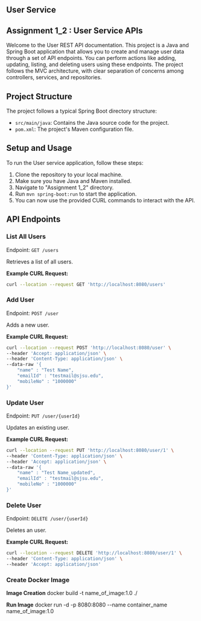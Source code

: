 ## User Service
## Assignment 1_2 : User Service APIs
Welcome to the User REST API documentation. This project is a Java and Spring Boot application that allows you to create and manage user data through a set of API endpoints. You can perform actions like adding, updating, listing, and deleting users using these endpoints. The project follows the MVC architecture, with clear separation of concerns among controllers, services, and repositories.

## Project Structure

The project follows a typical Spring Boot directory structure:

- `src/main/java`: Contains the Java source code for the project.
- `pom.xml`: The project's Maven configuration file.

## Setup and Usage

To run the User service application, follow these steps:

1. Clone the repository to your local machine.
2. Make sure you have Java and Maven installed.
3. Navigate to "Assignment 1_2" directory.
4. Run `mvn spring-boot:run` to start the application.
5. You can now use the provided CURL commands to interact with the API.

## API Endpoints

### List All Users

Endpoint: `GET /users`

Retrieves a list of all users.

**Example CURL Request:**
```bash
curl --location --request GET 'http://localhost:8080/users'
```

### Add User

Endpoint: `POST /user`

Adds a new user.

**Example CURL Request:**
```bash
curl --location --request POST 'http://localhost:8080/user' \
--header 'Accept: application/json' \
--header 'Content-Type: application/json' \
--data-raw '{
    "name" : "Test Name",
    "emailId" : "testmail@sjsu.edu",
    "mobileNo" : "1000000"
}'
```

### Update User

Endpoint: `PUT /user/{userId}`

Updates an existing user.

**Example CURL Request:**
```bash
curl --location --request PUT 'http://localhost:8080/user/1' \
--header 'Content-Type: application/json' \
--header 'Accept: application/json' \
--data-raw '{
    "name" : "Test Name_updated",
    "emailId" : "testmail@sjsu.edu",
    "mobileNo" : "1000000"
}'
```

### Delete User

Endpoint: `DELETE /user/{userId}`

Deletes an user.

**Example CURL Request:**
```bash
curl --location --request DELETE 'http://localhost:8080/user/1' \
--header 'Content-Type: application/json' \
--header 'Accept: application/json'
```

### Create Docker Image
**Image Creation**
docker build -t name_of_image:1.0 ./

**Run Image**
docker run -d -p 8080:8080 --name container_name name_of_image:1.0 

